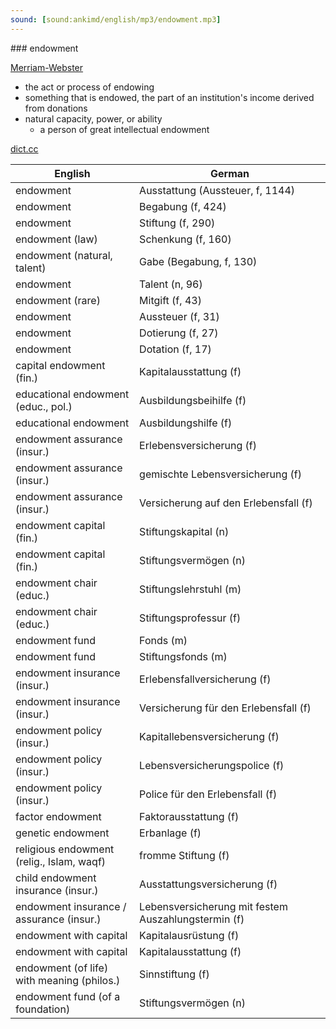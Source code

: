 ```yaml
---
sound: [sound:ankimd/english/mp3/endowment.mp3]
---
```


\### endowment

[Merriam-Webster](https://www.merriam-webster.com/dictionary/endowment)

- the act or process of endowing
- something that is endowed, the part of an institution's income derived from donations
- natural capacity, power, or ability
    - a person of great intellectual endowment

[dict.cc](https://www.dict.cc/endowment)

| English        | German       |
| -------------- | ------------ |
| endowment | Ausstattung (Aussteuer, f, 1144) |
| endowment | Begabung (f, 424) |
| endowment | Stiftung (f, 290) |
| endowment (law) | Schenkung (f, 160) |
| endowment (natural, talent) | Gabe (Begabung, f, 130) |
| endowment | Talent (n, 96) |
| endowment (rare) | Mitgift (f, 43) |
| endowment | Aussteuer (f, 31) |
| endowment | Dotierung (f, 27) |
| endowment | Dotation (f, 17) |
| capital endowment (fin.) | Kapitalausstattung (f) |
| educational endowment (educ., pol.) | Ausbildungsbeihilfe (f) |
| educational endowment | Ausbildungshilfe (f) |
| endowment assurance (insur.) | Erlebensversicherung (f) |
| endowment assurance (insur.) | gemischte Lebensversicherung (f) |
| endowment assurance (insur.) | Versicherung auf den Erlebensfall (f) |
| endowment capital (fin.) | Stiftungskapital (n) |
| endowment capital (fin.) | Stiftungsvermögen (n) |
| endowment chair (educ.) | Stiftungslehrstuhl (m) |
| endowment chair (educ.) | Stiftungsprofessur (f) |
| endowment fund | Fonds (m) |
| endowment fund | Stiftungsfonds (m) |
| endowment insurance (insur.) | Erlebensfallversicherung (f) |
| endowment insurance (insur.) | Versicherung für den Erlebensfall (f) |
| endowment policy (insur.) | Kapitallebensversicherung (f) |
| endowment policy (insur.) | Lebensversicherungspolice (f) |
| endowment policy (insur.) | Police für den Erlebensfall (f) |
| factor endowment | Faktorausstattung (f) |
| genetic endowment | Erbanlage (f) |
| religious endowment (relig., Islam, waqf) | fromme Stiftung (f) |
| child endowment insurance (insur.) | Ausstattungsversicherung (f) |
| endowment insurance / assurance (insur.) | Lebensversicherung mit festem Auszahlungstermin (f) |
| endowment with capital | Kapitalausrüstung (f) |
| endowment with capital | Kapitalausstattung (f) |
| endowment (of life) with meaning (philos.) | Sinnstiftung (f) |
| endowment fund (of a foundation) | Stiftungsvermögen (n) |
